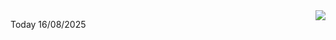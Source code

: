 <img align="right" src="https://media.giphy.com/media/M9gbBd9nbDrOTu1Mqx/giphy.gif">


Today 16/08/2025
